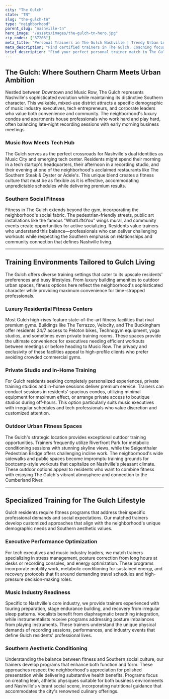```yaml
---
city: "The Gulch"
state: "TN"
slug: "the-gulch-tn"
type: "neighborhood"
parent_slug: "nashville-tn"
hero_image: "/assets/images/the-gulch-tn-hero.jpg"
zip_codes: ["37203"]
meta_title: "Personal Trainers in The Gulch Nashville | Trendy Urban Luxury & High-Rise Fitness"
meta_description: "Find certified trainers in The Gulch. Coaching focused on high-rise condos, 24/7 gym access, and stress management for urban professionals."
brief_description: "Find your perfect personal trainer match in The Gulch, Nashville's premier urban neighborhood. We connect busy music executives, tech professionals, and high-income residents with certified trainers who understand your demanding schedule and Southern lifestyle. Whether you prefer private sessions in luxury high-rise gyms, outdoor workouts at Riverfront Park, or specialized programs tailored to Nashville's entertainment industry demands, our matching service eliminates the guesswork. Get ready to achieve your fitness goals with trainers who know The Gulch's unique rhythm and can work around your recording sessions, business meetings, and social commitments."
---
```

## The Gulch: Where Southern Charm Meets Urban Ambition

Nestled between Downtown and Music Row, The Gulch represents Nashville's sophisticated evolution while maintaining its distinctive Southern character. This walkable, mixed-use district attracts a specific demographic of music industry executives, tech entrepreneurs, and corporate leaders who value both convenience and community. The neighborhood's luxury condos and apartments house professionals who work hard and play hard, often balancing late-night recording sessions with early morning business meetings.

### Music Row Meets Tech Hub

The Gulch serves as the perfect crossroads for Nashville's dual identities as Music City and emerging tech center. Residents might spend their morning in a tech startup's headquarters, their afternoon in a recording studio, and their evening at one of the neighborhood's acclaimed restaurants like The Southern Steak & Oyster or Adele's. This unique blend creates a fitness culture that must be as flexible as it is effective, accommodating unpredictable schedules while delivering premium results.

### Southern Social Fitness

Fitness in The Gulch extends beyond the gym, incorporating the neighborhood's social fabric. The pedestrian-friendly streets, public art installations like the famous "WhatLiftsYou" wings mural, and community events create opportunities for active socializing. Residents value trainers who understand this balance—professionals who can deliver challenging workouts while respecting the Southern emphasis on relationships and community connection that defines Nashville living.

---

## Training Environments Tailored to Gulch Living

The Gulch offers diverse training settings that cater to its upscale residents' preferences and busy lifestyles. From luxury building amenities to outdoor urban spaces, fitness options here reflect the neighborhood's sophisticated character while providing maximum convenience for time-strapped professionals.

### Luxury Residential Fitness Centers

Most Gulch high-rises feature state-of-the-art fitness facilities that rival premium gyms. Buildings like The Terrazzo, Velocity, and The Buckingham offer residents 24/7 access to Peloton bikes, Technogym equipment, yoga studios, and sometimes even private training rooms. These spaces provide the ultimate convenience for executives needing efficient workouts between meetings or before heading to Music Row. The privacy and exclusivity of these facilities appeal to high-profile clients who prefer avoiding crowded commercial gyms.

### Private Studio and In-Home Training

For Gulch residents seeking completely personalized experiences, private training studios and in-home sessions deliver premium service. Trainers can conduct sessions in residents' spacious condos, utilizing minimal equipment for maximum effect, or arrange private access to boutique studios during off-hours. This option particularly suits music executives with irregular schedules and tech professionals who value discretion and customized attention.

### Outdoor Urban Fitness Spaces

The Gulch's strategic location provides exceptional outdoor training opportunities. Trainers frequently utilize Riverfront Park for metabolic conditioning sessions with stunning skyline views, while the Seigenthaler Pedestrian Bridge offers challenging incline work. The neighborhood's wide sidewalks and public spaces become impromptu training grounds for bootcamp-style workouts that capitalize on Nashville's pleasant climate. These outdoor options appeal to residents who want to combine fitness with enjoying The Gulch's vibrant atmosphere and connection to the Cumberland River.

---

## Specialized Training for The Gulch Lifestyle

Gulch residents require fitness programs that address their specific professional demands and social expectations. Our matched trainers develop customized approaches that align with the neighborhood's unique demographic needs and Southern aesthetic values.

### Executive Performance Optimization

For tech executives and music industry leaders, we match trainers specializing in stress management, posture correction from long hours at desks or recording consoles, and energy optimization. These programs incorporate mobility work, metabolic conditioning for sustained energy, and recovery protocols that fit around demanding travel schedules and high-pressure decision-making roles.

### Music Industry Readiness

Specific to Nashville's core industry, we provide trainers experienced with touring preparation, stage endurance building, and recovery from irregular sleep patterns. Vocalists benefit from diaphragmatic breathing integration, while instrumentalists receive programs addressing posture imbalances from playing instruments. These trainers understand the unique physical demands of recording sessions, performances, and industry events that define Gulch residents' professional lives.

### Southern Aesthetic Conditioning

Understanding the balance between fitness and Southern social culture, our trainers develop programs that enhance both function and form. These approaches respect the neighborhood's appreciation for polished presentation while delivering substantive health benefits. Programs focus on creating lean, athletic physiques suitable for both business environments and Nashville's vibrant social scene, incorporating nutritional guidance that accommodates the city's renowned culinary offerings.